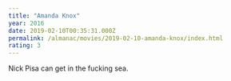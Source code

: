 ```yaml
---
title: "Amanda Knox"
year: 2016
date: 2019-02-10T00:35:31.000Z
permalink: /almanac/movies/2019-02-10-amanda-knox/index.html
rating: 3
---
```


Nick Pisa can get in the fucking sea.